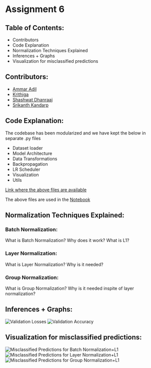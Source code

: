 # Assignment 6 

## Table of Contents:

* Contributors
* Code Explanation
* Normalization Techniques Explained
* Inferences + Graphs
* Visualization for misclassified predictions

## Contributors:

* [Ammar Adil](https://github.com/adilsammar)
* [Krithiga](https://github.com/BottleSpink)
* [Shashwat Dhanraaj](https://github.com/sdhanraaj12)
* [Srikanth Kandarp](https://github.com/Srikanth-Kandarp)

## Code Explanation:

The codebase has been modularized and we have kept the below in separate .py files

* Dataset loader 
* Model Architecture
* Data Transformations
* Backpropagation
* LR Scheduler
* Visualization
* Utils 

<To include code explanations>

[Link where the above files are available](https://github.com/adilsammar/woolly-of-cv/tree/main/assets/mnist/mnist)

The above files are used in the [Notebook](https://github.com/adilsammar/woolly-of-cv/blob/main/assets/mnist/notebook/MNIST_ALBUMENTATION_CONSOLIDATED.ipynb)

## Normalization Techniques Explained:

### Batch Normalization:
  
  What is Batch Normalization?
  Why does it work?
  What is L1?

### Layer Normalization:
  What is Layer Normalization?
  Why is it needed?

### Group Normalization:
  What is Group Normalization?
  Why is it needed inspite of layer normalization?

## Inferences + Graphs:
  
  ![Validation Losses](./assets/Validation_Losses_For_AllNorm.png)
  ![Validation Accuracy](./assets/Validation_Accuracy_For_AllNorm.png)
  
## Visualization for misclassified predictions:
 
  ![Misclassified Predictions for Batch Normalization+L1](./assets/MisPre_BNL1.png)
  ![Misclassified Predictions for Layer Normalization+L1](./assets/MisPre_LayerN.png)
  ![Misclassified Predictions for Group Normalization+L1](./assets/MisPre_GroupN.png)
  

